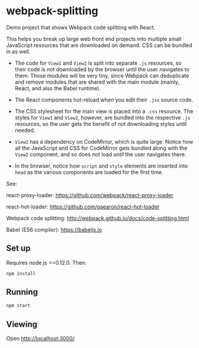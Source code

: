 # webpack-splitting

Demo project that shows Webpack code splitting with React.

This helps you break up large web front end projects into multiple small
JavaScript resources that are downloaded on demand. CSS can be bundled in as
well.

- The code for `View1` and `View2` is split into separate `.js` resources, so
  their code is not downloaded by the browser until the user navigates to them.
  Those modules will be very tiny, since Webpack can deduplicate and remove
  modules that are shared with the main module (mainly, React, and also the
  Babel runtime).

- The React components hot-reload when you edit their `.jsx` source code.

- The CSS stylesheet for the main view is placed into a `.css` resource. The
  styles for `View1` and `View2`, however, are bundled into the respective
  `.js` resources, so the user gets the benefit of not downloading styles until
  needed.

- `View2` has a dependency on CodeMirror, which is quite large. Notice how
  all the JavaScript and CSS for CodeMirror gets bundled along with the
  `View2` component, and so does not load until the user navigates there.

- In the browser, notice how `script` and `style` elements are inserted into
  `head` as the various components are loaded for the first time.

See:

react-proxy-loader:
https://github.com/webpack/react-proxy-loader

react-hot-loader:
https://github.com/gaearon/react-hot-loader

Webpack code splitting:
http://webpack.github.io/docs/code-splitting.html

Babel (ES6 compiler):
https://babeljs.io


## Set up

Requires node.js >=0.12.0. Then:

```bash
npm install
```


## Running

```bash
npm start
```


## Viewing

Open <http://localhost:3000/>.

